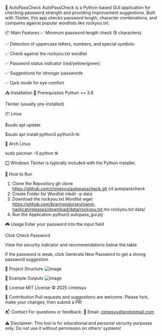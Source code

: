 🔐 AutoPassCheck
AutoPassCheck is a Python-based GUI application for checking password strength and providing improvement suggestions. Built with Tkinter, this app checks password length, character combinations, and compares against popular wordlists like rockyou.txt.

📦 Main Features
✅ Minimum password length check (8 characters)

✅ Detection of uppercase letters, numbers, and special symbols

✅ Check against the rockyou.txt wordlist

✅ Password status indicator (red/yellow/green)

✅ Suggestions for stronger passwords

✅ Dark mode for eye comfort

📥 Installation
🧱 Prerequisites
Python >= 3.6

Tkinter (usually pre-installed)

📦 Linux

$sudo apt update

$sudo apt install python3 python3-tk

🐧 Arch Linux

sudo pacman -S python tk

🪟 Windows
Tkinter is typically included with the Python installer.

🚀 How to Run
1. Clone the Repository
git clone https://github.com/cimiesyu/autopasscheck.git
cd autopasscheck
2. Create Folder for Wordlist
mkdir -p data
3. Download the rockyou.txt Wordlist
wget https://github.com/brannondorsey/naive-hashcat/releases/download/data/rockyou.txt
mv rockyou.txt data/
4. Run the Application
python3 autopass_gui.py


🎮 Usage
Enter your password into the input field

Click Check Password

View the security indicator and recommendations below the table

If the password is weak, click Generate New Password to get a strong password suggestion

📂 Project Structure
![image](https://github.com/user-attachments/assets/3f6c0db3-f3e9-4cb5-a775-d14170f554f7)







🐛 Example Outputs
![image](https://github.com/user-attachments/assets/3ba504d4-2798-4752-8ca6-6a51c2e190e7)



📜 License
MIT License © 2025 cimiesyu

🤝 Contribution
Pull requests and suggestions are welcome. Please fork, make your changes, then submit a PR!

📬 Contact
For questions or feedback:
📧 Email: cimiesyu@protonmail.com

⚠️ Disclaimer: This tool is for educational and personal security purposes only. Do not use it without permission on others’ systems!

